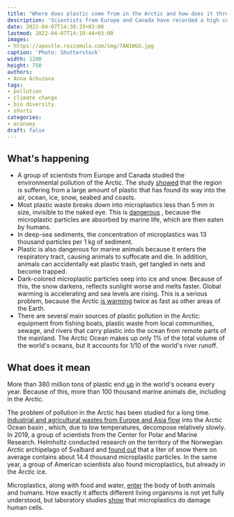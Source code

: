 ```yaml
---
title: "Where does plastic come from in the Arctic and how does it threaten us?"
description: 'Scientists from Europe and Canada have recorded a high concentration of plastic in the Arctic. We tell you why it happened and why it is dangerous'
date: 2022-04-07T14:30:33+03:00
lastmod: 2022-04-07T14:19:44+03:00
images:
- https://apostle.rezzamula.com/img/7AN1WGG.jpg
caption: 'Photo: Shutterstock'
width: 1200
height: 750
authors:
- Anna Arbuzova
tags:
- pollution
- climate change
- bio diversity
- shorts
categories:
- economy
draft: false
---
```


## What's happening

- A group of scientists from Europe and Canada studied the environmental pollution of the Arctic. The study [showed](https://www.nature.com/articles/s43017-022-00279-8?utm_medium=affiliate&utm_source=commission_junction&utm_campaign=CONR_PF018_ECOM_GL_PHSS_ALWYS_PRODUCT&utm_content=textlink&utm_term=PID100094349&CJEVENT=2cc07b07b59111ec83c8289f0a180510) that the region is suffering from a large amount of plastic that has found its way into the air, ocean, ice, snow, seabed and coasts.
- Most plastic waste breaks down into microplastics less than 5 mm in size, invisible to the naked eye. This is [dangerous](https://www.vice.com/en/article/z3n73e/the-entire-arctic-ecosystem-is-awash-in-plastic-pollution-dire-study-reports) , because the microplastic particles are absorbed by marine life, which are then eaten by humans.
- In deep-sea sediments, the concentration of microplastics was 13 thousand particles per 1 kg of sediment.
- Plastic is also dangerous for marine animals because it enters the respiratory tract, causing animals to suffocate and die. In addition, animals can accidentally eat plastic trash, get tangled in nets and become trapped.
- Dark-colored microplastic particles seep into ice and snow. Because of this, the snow darkens, reflects sunlight worse and melts faster. Global warming is accelerating and sea levels are rising. This is a serious problem, because the Arctic [is warming](https://oceanconservancy.org/protecting-the-arctic/) twice as fast as other areas of the Earth.
- There are several main sources of plastic pollution in the Arctic: equipment from fishing boats, plastic waste from local communities, sewage, and rivers that carry plastic into the ocean from remote parts of the mainland. The Arctic Ocean makes up only 1% of the total volume of the world's oceans, but it accounts for 1/10 of the world's river runoff.

## What does it mean

More than 380 million tons of plastic end [up](https://www.condorferries.co.uk/plastic-in-the-ocean-statistics#:~:text=There%20is%20now%205.25%20trillion,their%20way%20into%20our%20oceans.) in the world's oceans every year. Because of this, more than 100 thousand marine animals die, including in the Arctic.

The problem of pollution in the Arctic has been studied for a long time. [Industrial and agricultural wastes from Europe and Asia flow](https://discoveringthearctic.org.uk/science/arctic-science/arctic-pollution/) into the Arctic Ocean basin , which, due to low temperatures, decompose relatively slowly. In 2019, a group of scientists from the Center for Polar and Marine Research. Helmholtz conducted research on the territory of the Norwegian Arctic archipelago of Svalbard and [found out](https://www.reuters.com/article/us-environment-arctic-plastic-idUSKCN1V41V2) that a liter of snow there on average contains about 14.4 thousand microplastic particles. In the same year, a group of American scientists also found microplastics, but already in the Arctic ice.

Microplastics, along with food and water, [enter](https://www.theguardian.com/environment/2022/mar/16/microplastics-from-european-rivers-spreading-to-arctic-seas-research-shows) the body of both animals and humans. How exactly it affects different living organisms is not yet fully understood, but laboratory studies [show](https://www.theguardian.com/environment/2021/dec/08/microplastics-damage-human-cells-study-plastic) that microplastics do damage human cells.